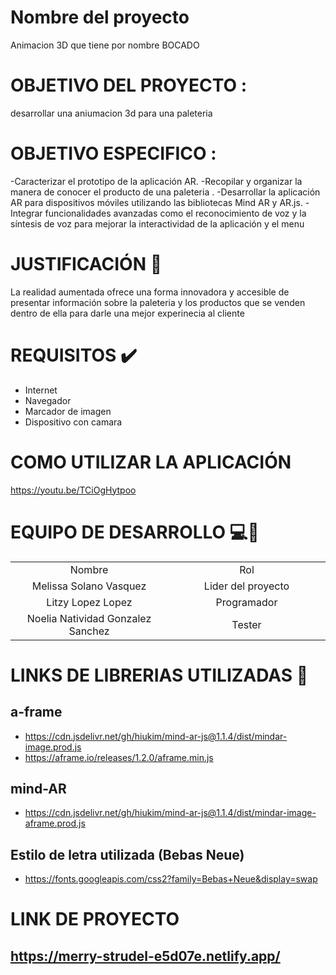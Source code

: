 # Nombre del proyecto 
Animacion 3D que tiene por nombre BOCADO
# OBJETIVO DEL PROYECTO :
desarrollar una aniumacion 3d para una paleteria 
# OBJETIVO ESPECIFICO :
-Caracterizar el prototipo de la aplicación AR.
-Recopilar y organizar la manera de conocer el producto de una paleteria .
-Desarrollar la aplicación AR para dispositivos móviles utilizando las bibliotecas Mind AR y AR.js.
-Integrar funcionalidades avanzadas como el reconocimiento de voz y la síntesis de voz para mejorar la interactividad de la aplicación y el menu 
# JUSTIFICACIÓN :pencil:
La realidad aumentada ofrece una forma innovadora y accesible de presentar información sobre la paleteria y los productos 
que se venden dentro de ella para darle una mejor experinecia al cliente 

# REQUISITOS :heavy_check_mark:
- Internet
- Navegador
- Marcador de imagen 
- Dispositivo con camara
# COMO UTILIZAR LA APLICACIÓN
https://youtu.be/TCiOgHytpoo

# EQUIPO DE DESARROLLO :computer::boy:
<table style="width: 100%; text-align: center;">
  <tr>
    <td style="width: 33%;">Nombre</td>
    <td style="width: 33%;">Rol</td>
  </tr>
  <tr>
    <td style="width: 33%;">Melissa Solano Vasquez  </td>
    <td style="width: 33%;">Lider del proyecto</td>
  </tr>
  <tr>
    <td style="width: 33%;">Litzy Lopez Lopez</td>
    <td style="width: 33%;">Programador</td>
  </tr>
  <tr>
    <td style="width: 33%;">Noelia Natividad Gonzalez Sanchez</td>
    <td style="width: 33%;">Tester</td>
  </tr>


</table>



# LINKS DE LIBRERIAS UTILIZADAS :link:
## a-frame
- https://cdn.jsdelivr.net/gh/hiukim/mind-ar-js@1.1.4/dist/mindar-image.prod.js
- https://aframe.io/releases/1.2.0/aframe.min.js

## mind-AR
- https://cdn.jsdelivr.net/gh/hiukim/mind-ar-js@1.1.4/dist/mindar-image-aframe.prod.js

## Estilo de letra utilizada (Bebas Neue)
- https://fonts.googleapis.com/css2?family=Bebas+Neue&display=swap
# LINK DE PROYECTO
## https://merry-strudel-e5d07e.netlify.app/
